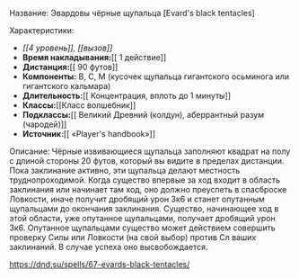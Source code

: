 Название: Эвардовы чёрные щупальца \[Evard's black tentacles] 

Характеристики:
- *[[4 уровень]], [[вызов]]*
- **Время накладывания:**[[ 1 действие]]
- **Дистанция:**[[ 90 футов]]
- **Компоненты:** В, С, М (кусочек щупальца гигантского осьминога или гигантского кальмара)
- **Длительность:**[[ Концентрация, вплоть до 1 минуты]]
- **Классы:**[[Класс  волшебник]]
- **Подклассы:**[[ Великий Древний (колдун), аберрантный разум (чародей)]]
- **Источник:**[[ «Player's handbook»]]

Описание:
Чёрные извивающиеся щупальца заполняют квадрат на полу с длиной стороны 20 футов, который вы видите в пределах дистанции. Пока заклинание активно, эти щупальца делают местность труднопроходимой.
Когда существо впервые за ход входит в область заклинания или начинает там ход, оно должно преуспеть в спасброске Ловкости, иначе получит дробящий урон 3к6 и станет опутанным щупальцами до окончания заклинания. Существо, начинающее ход в этой области, уже опутанное щупальцами, получает дробящий урон 3к6.
Опутанное щупальцами существо может действием совершить проверку Силы или Ловкости (на свой выбор) против Сл ваших заклинаний. В случае успеха оно высвобождается.

https://dnd.su/spells/67-evards-black-tentacles/